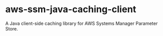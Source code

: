 # aws-ssm-java-caching-client
 A Java client-side caching library for AWS Systems Manager Parameter Store.
